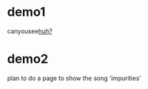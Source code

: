 # demo1
canyousee<a href=https://66lueflam144.github.io/demo1/level4/base.html>huh?</a>
# demo2
plan to do a page to show the song 'impurities'
